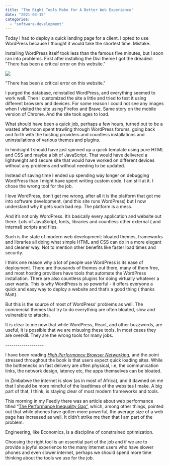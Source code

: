```yaml
---
title: "The Right Tools Make for A Better Web Experience"
date: "2021-03-15"
categories: 
  - "software-development"
---
```


Today I had to deploy a quick landing page for a client. I opted to use WordPress because I thought it would take the shortest time. Mistake.

Installing WordPress itself took less than the famous five minutes, but I soon ran into problems. First after installing the Divi theme I got the dreaded: "There has been a critical error on this website."

![](images/wordpress_critical_error.png)

"There has been a critical error on this website."

I purged the database, reinstalled WordPress, and everything seemed to work well. Then I customized the site a little and tried to test it using different browsers and devices. For some reason I could not see any images when I visited the site using Firefox and Brave. Same story on the mobile version of Chrome. And the site took ages to load.

What should have been a quick job, perhaps a few hours, turned out to be a wasted afternoon spent trawling through WordPress forums, going back and forth with the hosting providers and countless installations and uninstallations of various themes and plugins.

In hindsight I should have just spinned up a quick template using pure HTML and CSS and maybe a bit of JavaScript. That would have delivered a lightweight and secure site that would have worked on different devices without any problems and without needing to be updated.

Instead of saving time I ended up spending way longer on debugging WordPress than I might have spent writing custom code. I am still at it. I chose the wrong tool for the job.

I love WordPress, don’t get me wrong, after all it is the platform that got me into software development, (and this site runs WordPress) but I now understand why it gets such bad rep. The platform is a mess.

And it’s not only WordPress. It’s basically every application and website out there. Lots of JavaScript, fonts, libraries and countless other external ( and internal) scripts and files.

Such is the state of modern web development: bloated themes, frameworks and libraries all doing what simple HTML and CSS can do in a more elegant and cleaner way. Not to mention other benefits like faster load times and security.

I think one reason why a lot of people use WordPress is its ease of deployment. There are thousands of themes out there, many of them free, and most hosting providers have tools that automate the WordPress installation. There are also countless plugins for doing virtually whatever a user wants. This is why WordPress is so powerful - it offers everyone a quick and easy way to deploy a website and that’s a good thing ( thanks Matt).

But this is the source of most of WordPress’ problems as well. The commercial themes that try to do everything are often bloated, slow and vulnerable to attacks.

It is clear to me now that while WordPress, React, and other buzzwords, are useful, it is possible that we are misusing these tools. In most cases they are overkill. They are the wrong tools for many jobs.

\-------------------

I have been reading [_High Performance Browser Networking_](https://hpbn.co/), and the point stressed throughout the book is that users expect quick loading sites. While the bottlenecks on fast delivery are often physical, i.e, the communication links, the network design, latency etc, the apps themselves can be bloated. 

In Zimbabwe the internet is slow (as in most of Africa), and it dawned on me that I should be more mindful of the loadtimes of the websites I make. A big part of that, I think, is staying clear of most modern frameworks and tools.

This morning in my Feedly there was an article about web performance titled “[The Performance Inequality Gap”,](https://infrequently.org/2021/03/the-performance-inequality-gap/) which, among other things, pointed out that while phones have gotten more powerful, the average size of a web page has increased as well. It didn’t strike me then that I am part of the problem.

Engineering, like Economics, is a discipline of constrained optimization. 

Choosing the right tool is an essential part of the job and if we are to provide a joyful experience to the many internet users who have slower phones and even slower internet, perhaps we should spend more time thinking about the tools we use for the job.
